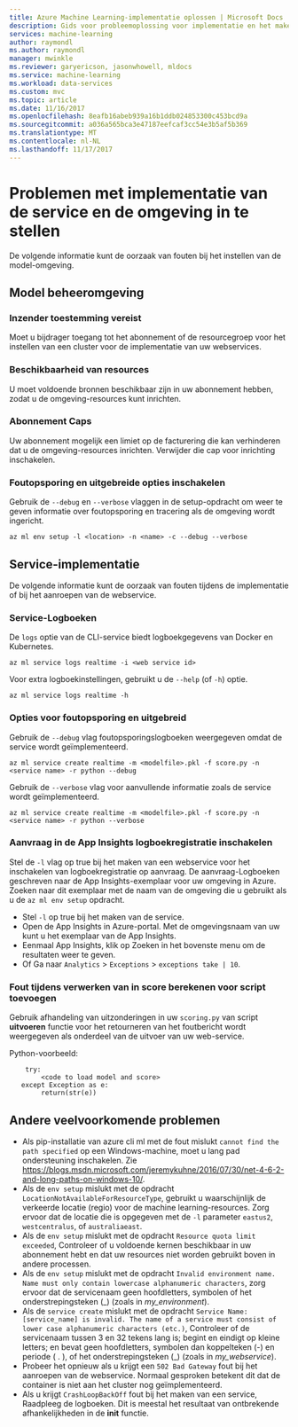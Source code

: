 ```yaml
---
title: Azure Machine Learning-implementatie oplossen | Microsoft Docs
description: Gids voor probleemoplossing voor implementatie en het maken van de service
services: machine-learning
author: raymondl
ms.author: raymondl
manager: mwinkle
ms.reviewer: garyericson, jasonwhowell, mldocs
ms.service: machine-learning
ms.workload: data-services
ms.custom: mvc
ms.topic: article
ms.date: 11/16/2017
ms.openlocfilehash: 8eafb16abeb939a16b1ddb024853300c453bcd9a
ms.sourcegitcommit: a036a565bca3e47187eefcaf3cc54e3b5af5b369
ms.translationtype: MT
ms.contentlocale: nl-NL
ms.lasthandoff: 11/17/2017
---
```

# <a name="troubleshooting-service-deployment-and-environment-setup"></a>Problemen met implementatie van de service en de omgeving in te stellen
De volgende informatie kunt de oorzaak van fouten bij het instellen van de model-omgeving.

## <a name="model-management-environment"></a>Model beheeromgeving
### <a name="contributor-permission-required"></a>Inzender toestemming vereist
Moet u bijdrager toegang tot het abonnement of de resourcegroep voor het instellen van een cluster voor de implementatie van uw webservices.

### <a name="resource-availability"></a>Beschikbaarheid van resources
U moet voldoende bronnen beschikbaar zijn in uw abonnement hebben, zodat u de omgeving-resources kunt inrichten.

### <a name="subscription-caps"></a>Abonnement Caps
Uw abonnement mogelijk een limiet op de facturering die kan verhinderen dat u de omgeving-resources inrichten. Verwijder die cap voor inrichting inschakelen.

### <a name="enable-debug-and-verbose-options"></a>Foutopsporing en uitgebreide opties inschakelen
Gebruik de `--debug` en `--verbose` vlaggen in de setup-opdracht om weer te geven informatie over foutopsporing en tracering als de omgeving wordt ingericht.

```
az ml env setup -l <location> -n <name> -c --debug --verbose 
```

## <a name="service-deployment"></a>Service-implementatie
De volgende informatie kunt de oorzaak van fouten tijdens de implementatie of bij het aanroepen van de webservice.

### <a name="service-logs"></a>Service-Logboeken
De `logs` optie van de CLI-service biedt logboekgegevens van Docker en Kubernetes.

```
az ml service logs realtime -i <web service id>
```

Voor extra logboekinstellingen, gebruikt u de `--help` (of `-h`) optie.

```
az ml service logs realtime -h
```

### <a name="debug-and-verbose-options"></a>Opties voor foutopsporing en uitgebreid
Gebruik de `--debug` vlag foutopsporingslogboeken weergegeven omdat de service wordt geïmplementeerd.

```
az ml service create realtime -m <modelfile>.pkl -f score.py -n <service name> -r python --debug
```

Gebruik de `--verbose` vlag voor aanvullende informatie zoals de service wordt geïmplementeerd.

```
az ml service create realtime -m <modelfile>.pkl -f score.py -n <service name> -r python --verbose
```

### <a name="enable-request-logging-in-app-insights"></a>Aanvraag in de App Insights logboekregistratie inschakelen
Stel de `-l` vlag op true bij het maken van een webservice voor het inschakelen van logboekregistratie op aanvraag. De aanvraag-Logboeken geschreven naar de App Insights-exemplaar voor uw omgeving in Azure. Zoeken naar dit exemplaar met de naam van de omgeving die u gebruikt als u de `az ml env setup` opdracht.

- Stel `-l` op true bij het maken van de service.
- Open de App Insights in Azure-portal. Met de omgevingsnaam van uw kunt u het exemplaar van de App Insights.
- Eenmaal App Insights, klik op Zoeken in het bovenste menu om de resultaten weer te geven.
- Of Ga naar `Analytics`  >  `Exceptions`  >  `exceptions take | 10`.


### <a name="add-error-handling-in-scoring-script"></a>Fout tijdens verwerken van in score berekenen voor script toevoegen
Gebruik afhandeling van uitzonderingen in uw `scoring.py` van script **uitvoeren** functie voor het retourneren van het foutbericht wordt weergegeven als onderdeel van de uitvoer van uw web-service.

Python-voorbeeld:
```
    try:
        <code to load model and score>
   except Exception as e:
        return(str(e))
```

## <a name="other-common-problems"></a>Andere veelvoorkomende problemen
- Als pip-installatie van azure cli ml met de fout mislukt `cannot find the path specified` op een Windows-machine, moet u lang pad ondersteuning inschakelen. Zie https://blogs.msdn.microsoft.com/jeremykuhne/2016/07/30/net-4-6-2-and-long-paths-on-windows-10/. 
- Als de `env setup` mislukt met de opdracht `LocationNotAvailableForResourceType`, gebruikt u waarschijnlijk de verkeerde locatie (regio) voor de machine learning-resources. Zorg ervoor dat de locatie die is opgegeven met de `-l` parameter `eastus2`, `westcentralus`, of `australiaeast`.
- Als de `env setup` mislukt met de opdracht `Resource quota limit exceeded`, Controleer of u voldoende kernen beschikbaar in uw abonnement hebt en dat uw resources niet worden gebruikt boven in andere processen.
- Als de `env setup` mislukt met de opdracht `Invalid environment name. Name must only contain lowercase alphanumeric characters`, zorg ervoor dat de servicenaam geen hoofdletters, symbolen of het onderstrepingsteken (_) (zoals in *my_environment*).
- Als de `service create` mislukt met de opdracht `Service Name: [service_name] is invalid. The name of a service must consist of lower case alphanumeric characters (etc.)`, Controleer of de servicenaam tussen 3 en 32 tekens lang is; begint en eindigt op kleine letters; en bevat geen hoofdletters, symbolen dan koppelteken (-) en periode ( . ), of het onderstrepingsteken (_) (zoals in *my_webservice*).
- Probeer het opnieuw als u krijgt een `502 Bad Gateway` fout bij het aanroepen van de webservice. Normaal gesproken betekent dit dat de container is niet aan het cluster nog geïmplementeerd.
- Als u krijgt `CrashLoopBackOff` fout bij het maken van een service, Raadpleeg de logboeken. Dit is meestal het resultaat van ontbrekende afhankelijkheden in de **init** functie.
